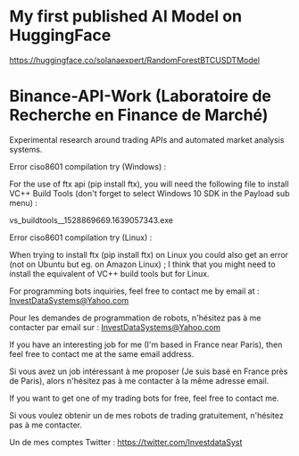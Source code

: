 # My first published AI Model on HuggingFace
https://huggingface.co/solanaexpert/RandomForestBTCUSDTModel


# Binance-API-Work (Laboratoire de Recherche en Finance de Marché)
Experimental research around trading APIs and automated market analysis systems.

Error ciso8601 compilation try (Windows) :

For the use of ftx api (pip install ftx), you will need the following file to install VC++ Build Tools (don't forget to select Windows 10 SDK in the Payload sub menu) :

vs_buildtools__1528869669.1639057343.exe

Error ciso8601 compilation try (Linux) :

When trying to install ftx (pip install ftx) on Linux you could also get an error (not on Ubuntu but eg. on Amazon Linux) ; I think that you might need to install the equivalent of VC++ build tools but for Linux.


For programming bots inquiries, feel free to contact me by email at : InvestDataSystems@Yahoo.com

Pour les demandes de programmation de robots, n'hésitez pas à me contacter par email sur : InvestDataSystems@Yahoo.com


If you have an interesting job for me (I'm based in France near Paris), then feel free to contact me at the same email address.

Si vous avez un job intéressant à me proposer (Je suis basé en France près de Paris), alors n'hésitez pas à me contacter à la même adresse email.


If you want to get one of my trading bots for free, feel free to contact me.

Si vous voulez obtenir un de mes robots de trading gratuitement, n'hésitez pas à me contacter.


Un de mes comptes Twitter : https://twitter.com/InvestdataSyst
